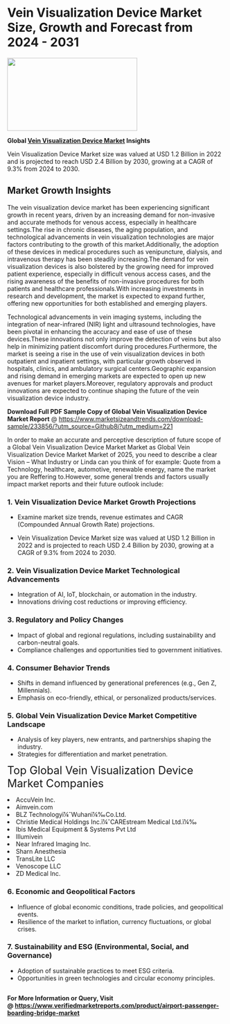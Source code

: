 <H1>Vein Visualization Device Market Size, Growth and Forecast from 2024 - 2031</H1><img class="aligncenter size-medium wp-image-584254" src="https://thirdeyenews.in/wp-content/uploads/2024/09/Global-Market-Research-300x168.jpeg" alt="" width="300" height="168" /><p><strong>Global&nbsp;<a href="https://www.marketsizeandtrends.com/download-sample/233856/?utm_source=Github8j?utm_medium=221">Vein Visualization Device Market</a> Insights</strong></p><p>Vein Visualization Device Market size was valued at USD 1.2 Billion in 2022 and is projected to reach USD 2.4 Billion by 2030, growing at a CAGR of 9.3% from 2024 to 2030.</p><p><h2>Market Growth Insights</h2> <p>The vein visualization device market has been experiencing significant growth in recent years, driven by an increasing demand for non-invasive and accurate methods for venous access, especially in healthcare settings.The rise in chronic diseases, the aging population, and technological advancements in vein visualization technologies are major factors contributing to the growth of this market.Additionally, the adoption of these devices in medical procedures such as venipuncture, dialysis, and intravenous therapy has been steadily increasing.The demand for vein visualization devices is also bolstered by the growing need for improved patient experience, especially in difficult venous access cases, and the rising awareness of the benefits of non-invasive procedures for both patients and healthcare professionals.With increasing investments in research and development, the market is expected to expand further, offering new opportunities for both established and emerging players.</p> <p>Technological advancements in vein imaging systems, including the integration of near-infrared (NIR) light and ultrasound technologies, have been pivotal in enhancing the accuracy and ease of use of these devices.These innovations not only improve the detection of veins but also help in minimizing patient discomfort during procedures.Furthermore, the market is seeing a rise in the use of vein visualization devices in both outpatient and inpatient settings, with particular growth observed in hospitals, clinics, and ambulatory surgical centers.Geographic expansion and rising demand in emerging markets are expected to open up new avenues for market players.Moreover, regulatory approvals and product innovations are expected to continue shaping the future of the vein visualization device industry.<p><span class=""><strong>Download Full PDF Sample Copy of Global Vein Visualization Device Market Report</strong> @ <a href="https://www.marketsizeandtrends.com/download-sample/233856/?utm_source=Github8j?utm_medium=221" target="_blank">https://www.marketsizeandtrends.com/download-sample/233856/?utm_source=Github8j?utm_medium=221</a></span></p><p>In order to make an accurate and perceptive description of future scope of a Global&nbsp;Vein Visualization Device Market Market as Global&nbsp;Vein Visualization Device Market Market of 2025, you need to describe a clear Vision &ndash; What Industry or Linda can you think of for example: Quote from a Technology, healthcare, automotive, renewable energy, name the market you are Reffering to.However, some general trends and factors usually impact market reports and their future outlook include:</p><h3>1.&nbsp;<strong>Vein Visualization Device Market Growth Projections</strong></h3><ul><li>Examine market size trends, revenue estimates and CAGR (Compounded Annual Growth Rate) projections.</li><li><p>Vein Visualization Device Market size was valued at USD 1.2 Billion in 2022 and is projected to reach USD 2.4 Billion by 2030, growing at a CAGR of 9.3% from 2024 to 2030.</p></li></ul><h3>2.&nbsp;<strong>Vein Visualization Device Market Technological Advancements</strong></h3><ul><li>Integration of AI, IoT, blockchain, or automation in the industry.</li><li>Innovations driving cost reductions or improving efficiency.</li></ul><h3>3.&nbsp;<strong>Regulatory and Policy Changes</strong></h3><ul><li>Impact of global and regional regulations, including sustainability and carbon-neutral goals.</li><li>Compliance challenges and opportunities tied to government initiatives.</li></ul><h3>4.&nbsp;<strong>Consumer Behavior Trends</strong></h3><ul><li>Shifts in demand influenced by generational preferences (e.g., Gen Z, Millennials).</li><li>Emphasis on eco-friendly, ethical, or personalized products/services.</li></ul><h3>5.&nbsp;<strong>Global Vein Visualization Device Market Competitive Landscape</strong></h3><ul><li>Analysis of key players, new entrants, and partnerships shaping the industry.</li><li>Strategies for differentiation and market penetration.</li></ul><p data-pm-slice="1 1 []"><span style="color: inherit; font-family: inherit; font-size: 25px;">Top Global Vein Visualization Device Market Companies</span></p><div class="" data-test-id=""><p><li>AccuVein Inc.</li><li> Aimvein.com</li><li> BLZ Technologyï¼ˆWuhanï¼‰Co.Ltd.</li><li> Christie Medical Holdings Inc.ï¼ˆCAREstream Medical Ltd.ï¼‰</li><li> Ibis Medical Equipment & Systems Pvt Ltd</li><li> Illumivein</li><li> Near Infrared Imaging Inc.</li><li> Sharn Anesthesia</li><li> TransLite LLC</li><li> Venoscope LLC</li><li> ZD Medical Inc.</li></p></div><h3>6.&nbsp;<strong>Economic and Geopolitical Factors</strong></h3><ul><li>Influence of global economic conditions, trade policies, and geopolitical events.</li><li>Resilience of the market to inflation, currency fluctuations, or global crises.</li></ul><h3>7.&nbsp;<strong>Sustainability and ESG (Environmental, Social, and Governance)</strong></h3><ul><li>Adoption of sustainable practices to meet ESG criteria.</li><li>Opportunities in green technologies and circular economy principles.</li></ul><h2><strong style="font-size: 14px;">For More Information or Query, Visit @&nbsp;</strong><a style="background-color: #ffffff; font-size: 14px;" href="https://www.marketsizeandtrends.com/report/vein-visualization-device-market/" target="_blank">https://www.verifiedmarketreports.com/product/airport-passenger-boarding-bridge-market</a></h2>